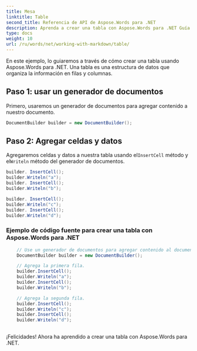 ```yaml
---
title: Mesa
linktitle: Table
second_title: Referencia de API de Aspose.Words para .NET
description: Aprenda a crear una tabla con Aspose.Words para .NET Guía paso a paso.
type: docs
weight: 10
url: /ru/words/net/working-with-markdown/table/
---
```



En este ejemplo, lo guiaremos a través de cómo crear una tabla usando Aspose.Words para .NET. Una tabla es una estructura de datos que organiza la información en filas y columnas.

## Paso 1: usar un generador de documentos

Primero, usaremos un generador de documentos para agregar contenido a nuestro documento.

```csharp
DocumentBuilder builder = new DocumentBuilder();
```


## Paso 2: Agregar celdas y datos

 Agregaremos celdas y datos a nuestra tabla usando el`InsertCell` método y el`Writeln` método del generador de documentos.

```csharp
builder. InsertCell();
builder.Writeln("a");
builder. InsertCell();
builder.Writeln("b");

builder. InsertCell();
builder.Writeln("c");
builder. InsertCell();
builder.Writeln("d");
```

### Ejemplo de código fuente para crear una tabla con Aspose.Words para .NET

```csharp
	// Use un generador de documentos para agregar contenido al documento.
	DocumentBuilder builder = new DocumentBuilder();

	// Agrega la primera fila.
	builder.InsertCell();
	builder.Writeln("a");
	builder.InsertCell();
	builder.Writeln("b");

	// Agrega la segunda fila.
	builder.InsertCell();
	builder.Writeln("c");
	builder.InsertCell();
	builder.Writeln("d");
            
```

¡Felicidades! Ahora ha aprendido a crear una tabla con Aspose.Words para .NET.

